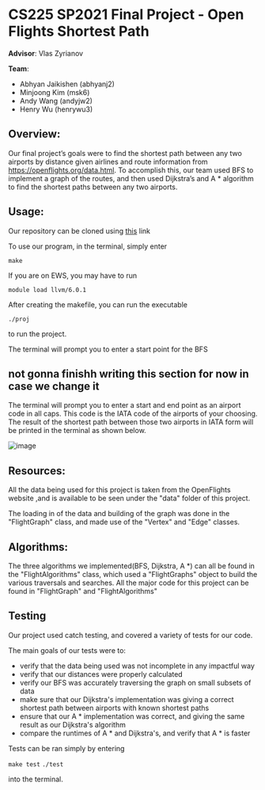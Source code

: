 # CS225 SP2021 Final Project - Open Flights Shortest Path


**Advisor**: Vlas Zyrianov

**Team**: 
* Abhyan Jaikishen (abhyanj2)
* Minjoong Kim (msk6)
* Andy Wang (andyjw2)
* Henry Wu (henrywu3)

## Overview: 

Our final project’s goals were to find the shortest path between any two airports by distance given airlines and route information from https://openflights.org/data.html. To accomplish this, our team used BFS to implement a graph of the routes, and then used Dijkstra’s and A * algorithm to find the shortest paths between any two airports.  

## Usage:

Our repository can be cloned using [this](https://github-dev.cs.illinois.edu/cs225-sp21/abhyanj2-msk6-andyjw2-henrywu3.git) link


To use our program, in the terminal, simply enter 

`make`

If you are on EWS, you may have to run 

`module load llvm/6.0.1`

After creating the makefile, you can run the executable 

`./proj`

to run the project.

The terminal will prompt you to enter a start point for the BFS

## not gonna finishh writing this section for now in case we change it


The terminal will prompt you to enter a start and end point as an airport code in all caps. This code is the IATA code of the airports of your choosing. The result of the shortest path between those two airports in IATA form will be printed in the terminal as shown below.

![image](https://postimg.cc/wtVxVtdw)

## Resources:

All the data being used for this project is taken from the OpenFlights website ,and is available to be seen under the "data" folder of this project. 

The loading in of the data and building of the graph was done in the "FlightGraph" class, and made use of the "Vertex" and "Edge" classes. 


## Algorithms:

The three algorithms we implemented(BFS, Dijkstra, A *) can all be found in the "FlightAlgorithms" class, which used a "FlightGraphs" object to build the various traversals and searches. All the major code for this project can be found in "FlightGraph" and "FlightAlgorithms"

## Testing

Our project used catch testing, and covered a variety of tests for our code. 

The main goals of our tests were to: 

* verify that the data being used was not incomplete in any impactful way
* verify that our distances were properly calculated
* verify our BFS was accurately traversing the graph on small subsets of data
* make sure that our Dijkstra's implementation was giving a correct shortest path between airports with known shortest paths
* ensure that our A * implementation was correct, and giving the same result as our Dijkstra's algorithm
* compare the runtimes of A * and Dijkstra's, and verify that A * is faster

Tests can be ran simply by entering 

`make test`
`./test`

into the terminal. 




